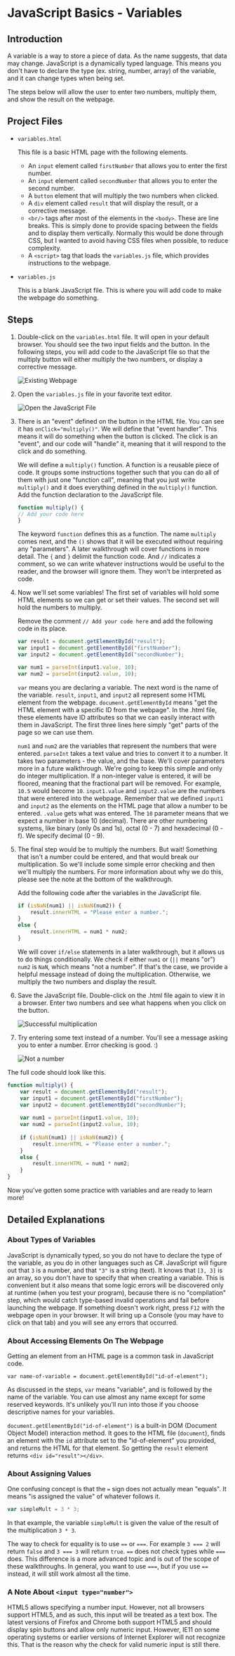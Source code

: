 ﻿JavaScript Basics - Variables
==============================

## Introduction

A variable is a way to store a piece of data.  As the name suggests, that data may change.  JavaScript is a dynamically typed language.  This means you don't have to declare the type (ex. string, number, array) of the variable, and it can change types when being set.

The steps below will allow the user to enter two numbers, multiply them, and show the result on the webpage.

## Project Files

* `variables.html`

    This file is a basic HTML page with the following elements.
	- An `input` element called `firstNumber` that allows you to enter the first number.
	- An `input` element called `secondNumber` that allows you to enter the second number.
	- A `button` element that will multiply the two numbers when clicked.
	- A `div` element called `result` that will display the result, or a corrective message.  
	- `<br/>` tags after most of the elements in the `<body>`.  These are line breaks.  This is simply done to provide spacing between the fields and to display them vertically.  Normally this would be done through CSS, but I wanted to avoid having CSS files when possible, to reduce complexity.
	- A `<script>` tag that loads the `variables.js` file, which provides instructions to the webpage.

* `variables.js`

    This is a blank JavaScript file.  This is where you will add code to make the webpage do something.

## Steps

1. Double-click on the `variables.html` file.  It will open in your default browser.  You should see the two input fields and the button.  In the following steps, you will add code to the JavaScript file so that the multiply button will either multiply the two numbers, or display a corrective message.

    ![Existing Webpage](images/variables-01.png "Existing Webpage")
 
2. Open the `variables.js` file in your favorite text editor.

    ![Open the JavaScript File](images/variables-02.png "Open the JavaScript File")
 
3. There is an "event" defined on the button in the HTML file.  You can see it has `onClick="multiply()"`.  We will define that "event handler".  This means it will do something when the button is clicked. The click is an "event", and our code will "handle" it, meaning that it will respond to the click and do something.
	
	We will define a `multiply()` function.  A function is a reusable piece of code.  It groups some instructions together such that you can do all of them with just one "function call", meaning that you just write `multiply()` and it does everything defined in the `multiply()` function.  Add the function declaration to the JavaScript file.
	
	```js
	function multiply() {
	// Add your code here
	}
	```
	
	The keyword `function` defines this as a function.  The name `multiply` comes next, and the `()` shows that it will be executed without requiring any "parameters".  A later walkthrough will cover functions in more detail.  The `{` and `}` delimit the function code.  And `//` indicates a comment, so we can write whatever instructions would be useful to the reader, and the browser will ignore them.  They won't be interpreted as code.
	
4. Now we'll set some variables!  The first set of variables will hold some HTML elements so we can get or set their values.  The second set will hold the numbers to multiply.

	Remove the comment `// Add your code here` and add the following code in its place.
	
	```js
	var result = document.getElementById("result");
	var input1 = document.getElementById("firstNumber");
	var input2 = document.getElementById("secondNumber");
	
	var num1 = parseInt(input1.value, 10);
	var num2 = parseInt(input2.value, 10);
	```

	`var` means you are declaring a variable.  The next word is the name of the variable.  `result`, `input1`, and `input2` all represent some HTML element from the webpage.  `document.getElementById` means "get the HTML element with a specific ID from the webpage".  In the .html file, these elements have ID attributes so that we can easily interact with them in JavaScript.  The first three lines here simply "get" parts of the page so we can use them.
	
	`num1` and `num2` are the variables that represent the numbers that were entered.  `parseInt` takes a text value and tries to convert it to a number.  It takes two parameters - the value, and the base.  We'll cover parameters more in a future walkthrough.  We're going to keep this simple and only do integer multiplication.  If a non-integer value is entered, it will be floored, meaning that the fractional part will be removed.  For example, `10.5` would become `10`.  `input1.value` and `input2.value` are the numbers that were entered into the webpage.  Remember that we defined `input1` and `input2` as the elements on the HTML page that allow a number to be entered.  `.value` gets what was entered.  The `10` parameter means that we expect a number in base 10 (decimal).  There are other numbering systems, like binary (only 0s and 1s), octal (0 - 7) and hexadecimal (0 - f).  We specify decimal (0 - 9).

4. The final step would be to multiply the numbers.  But wait!  Something that isn't a number could be entered, and that would break our multiplication.  So we'll include some simple error checking and then we'll multiply the numbers.  For more information about why we do this, please see the note at the bottom of the walkthrough.

	Add the following code after the variables in the JavaScript file.
	
	```js
	if (isNaN(num1) || isNaN(num2)) {
		result.innerHTML = "Please enter a number.";
	}
	else {
		result.innerHTML = num1 * num2;
	}
	```
	
	We will cover `if/else` statements in a later walkthrough, but it allows us to do things conditionally.  We check if either `num1` or (`||` means "or") `num2` is `NaN`, which means "not a number".  If that's the case, we provide a helpful message instead of doing the multiplication.  Otherwise, we multiply the two numbers and display the result.

5. Save the JavaScript file.  Double-click on the .html file again to view it in a browser.  Enter two numbers and see what happens when you click on the button.

	![Successful multiplication](images/variables-03.png "Successful multiplication")
 
6. Try entering some text instead of a number.  You'll see a message asking you to enter a number.  Error checking is good. :)

    ![Not a number](images/variables-04.png "Not a number")

The full code should look like this.

```js
function multiply() {
	var result = document.getElementById("result");
	var input1 = document.getElementById("firstNumber");
	var input2 = document.getElementById("secondNumber");
	
	var num1 = parseInt(input1.value, 10);
	var num2 = parseInt(input2.value, 10);
	
	if (isNaN(num1) || isNaN(num2)) {
		result.innerHTML = "Please enter a number.";
	}
	else {
		result.innerHTML = num1 * num2;
	}
}
```

Now you've gotten some practice with variables and are ready to learn more!
	
## Detailed Explanations

### About Types of Variables

JavaScript is dynamically typed, so you do not have to declare the type of the variable, as you do in other languages such as C#.  JavaScript will figure out that `3` is a number, and that `"3"` is a string (text).  It knows that `[3, 3]` is an array, so you don't have to specify that when creating a variable.  This is convenient but it also means that some logic errors will be discovered only at runtime (when you test your program), because there is no "compilation" step, which would catch type-based invalid operations and fail before launching the webpage.  If something doesn't work right, press `F12` with the webpage open in your browser.  It will bring up a Console (you may have to click on that tab) and you will see any errors that occurred.

### About Accessing Elements On The Webpage

Getting an element from an HTML page is a common task in JavaScript code.

```
var name-of-variable = document.getElementById("id-of-element");
```

As discussed in the steps, `var` means "variable", and is followed by the name of the variable.  You can use almost any name except for some reserved keywords.  It's unlikely you'll run into those if you choose descriptive names for your variables.

`document.getElementById("id-of-element")` is a built-in DOM (Document Object Model) interaction method.  It goes to the HTML file (`document`), finds an element with the `id` attribute set to the "id-of-element" you provided, and returns the HTML for that element.  So getting the `result` element returns `<div id="result"></div>`.

### About Assigning Values

One confusing concept is that the `=` sign does not actually mean "equals".  It means "is assigned the value" of whatever follows it.

```js
var simpleMult = 3 * 3;
```

In that example, the variable `simpleMult` is given the value of the result of the multiplication `3 * 3`.

The way to check for equality is to use `==` or `===`.  For example `3 === 2` will return `false` and `3 === 3` will return `true`.  `==` does not check types while `===` does.  This difference is a more advanced topic and is out of the scope of these walkthroughs.  In general, you want to use `===`, but if you use `==` instead, it will still work almost all the time.

### A Note About `<input type="number">`

HTML5 allows specifying a number input.  However, not all browsers support HTML5, and as such, this input will be treated as a text box.  The latest versions of Firefox and Chrome both support HTML5 and should display spin buttons and allow only numeric input.  However, IE11 on some operating systems or earlier versions of Internet Explorer will not recognize this.  That is the reason why the check for valid numeric input is still there.
